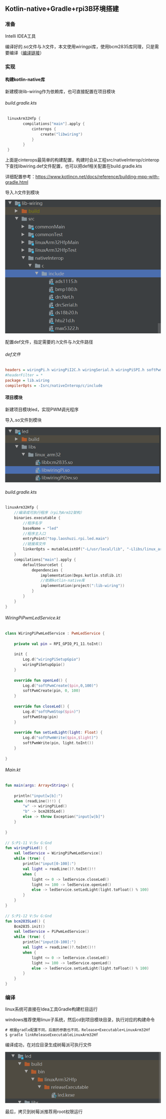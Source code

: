 ## Kotlin-native+Gradle+rpi3B环境搭建

### 准备

Intelli IDEA工具

编译好的.so文件与.h文件，本文使用wiringpi库，使用bcm2835库同理，只是需要编译（[编译链接](<https://github.com/GhostMouse7369/book/blob/master/rpi/cmake%E7%BC%96%E8%AF%91bcm2835%E5%BA%93.md> )）



### 实现

#### 构建kotlin-native库

新建模块lib-wiring作为依赖库，也可直接配置在项目模块

###### build.gradle.kts

```kotlin
 linuxArm32Hfp {
        compilations["main"].apply {
            cinterops {
                create("libwiring")
            }
        }
 }
```

上面是cinterops最简单的构建配置，构建时会从工程src/nativeInterop/cinterop下查找libwiring.def文件配置，也可以把def相关配置在build.gradle.kts

详细配置参考：<https://www.kotlincn.net/docs/reference/building-mpp-with-gradle.html> 

导入.h文件到模块

![1571192019740](https://github.com/GhostMouse7369/book/blob/master/rpi/assets/1571192019740.png?raw=true)

配置def文件，指定需要的.h文件与.h文件路径

###### def文件

```ini
headers = wiringPi.h wiringPiI2C.h wiringSerial.h wiringPiSPI.h softPwm.h softServo.h softTone.h
#headerFilter = *
package = lib.wiring
compilerOpts = -Isrc/nativeInterop/c/include
```

#### 项目模块

新建项目模块led，实现PWM调光程序

导入.so文件到模块

![1571198367624](https://github.com/GhostMouse7369/book/blob/master/rpi/assets/1571198367624.png?raw=true)

###### build.gradle.kts

```kotlin
linuxArm32Hfp {
	//编译成可执行程序（rpi为Arm32架构）
    binaries.executable {
    	//程序名字
        baseName = "led"
        //程序主入口
        entryPoint("top.laoshuzi.rpi.led.main")
        //链接库文件
        linkerOpts = mutableListOf("-L/usr/local/lib", "-Llibs/linux_arm32", lwiringPi")
    }
    compilations["main"].apply {
        defaultSourceSet {
            dependencies {
                implementation(Deps.kotlin.stdlib.it)
                //依赖kotlin-native库
                implementation(project(":lib-wiring"))
            }
        }
    }
}
```

###### WiringPiPwmLedService.kt

```kotlin
class WiringPiPwmLedService : PwmLedService {

    private val pin = RPI_GPIO_P1_11.toInt()

    init {
        Log.d("wiringPiSetupGpio")
        wiringPiSetupGpio()
    }

    override fun openLed() {
        Log.d("softPwmCreate($pin,0,100)")
        softPwmCreate(pin, 0, 100)
    }

    override fun closeLed() {
        Log.d("softPwmStop($pin)")
        softPwmStop(pin)
    }

    override fun setLedLight(light: Float) {
        Log.d("softPwmWrite($pin,$light)")
        softPwmWrite(pin, light.toInt())
    }

}
```

###### Main.kt

```kotlin
fun main(args: Array<String>) {

    println("input[w|b]:")
    when (readLine()!!) {
        "w" -> wiringPiLed()
        "b" -> bcm2835Led()
        else -> throw Exception("input[w|b]")
    }

}

// S:P1-11 V:5v G:Gnd
fun wiringPiLed() {
    val ledService = WiringPiPwmLedService()
    while (true) {
        println("input[0-100]:")
        val light = readLine()?.toInt()!!
        when {
            light <= 0 -> ledService.closeLed()
            light >= 100 -> ledService.openLed()
            else -> ledService.setLedLight(light.toFloat() % 100)
        }
    }
}

// S:P1-12 V:5v G:Gnd
fun bcm2835Led() {
    Bcm2835.init()
    val ledService = PiPwmLedService()
    while (true) {
        println("input[0-100]:")
        val light = readLine()?.toInt()!!
        when {
            light <= 0 -> ledService.closeLed()
            light >= 100 -> ledService.openLed()
            else -> ledService.setLedLight(light.toFloat() % 100)
        }
    }
}
```



### 编译

linux系统可直接在Idea工具Gradle构建栏目运行

windows推荐使用linux子系统，然后cd到项目模块目录，执行对应的构建命令

```shell
# 根据gradle配置不同，后面的参数也不同，Release+Executable+LinuxArm32Hf
$ gradle linkReleaseExecutableLinuxArm32Hf
```

编译成功，在对应目录生成树莓派可执行文件

![1571199734547](https://github.com/GhostMouse7369/book/blob/master/rpi/assets/1571199734547.png?raw=true)

最后，拷贝到树莓派推荐用root权限运行

##### 
